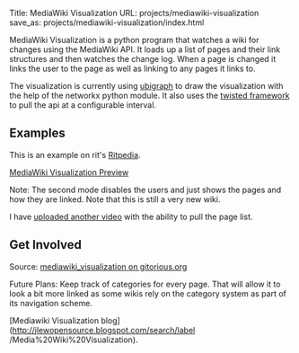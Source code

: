 Title: MediaWiki Visualization
URL: projects/mediawiki-visualization
save_as: projects/mediawiki-visualization/index.html

MediaWiki Visualization is a python program that watches a wiki for changes
using the MediaWiki API. It loads up a list of pages and their link structures
and then watches the change log. When a page is changed it links the user to
the page as well as linking to any pages it links to.

The visualization is currently using
[ubigraph](http://ubietylab.net/ubigraph/) to draw the visualization with the
help of the networkx python module. It also uses the [twisted
framework](http://twistedmatrix.com) to pull the api at a configurable
interval.

## Examples

This is an example on rit's [Ritpedia](http://www.rit.edu/ritpedia).

[MediaWiki Visualization Preview](http://www.youtube.com/watch?v=Sau6l9TOhgk)

Note: The second mode disables the users and just shows the pages and how they
are linked. Note that this is still a very new wiki.

I have [uploaded another video](http://www.youtube.com/watch?v=tUEDN5OkGUQ)
with the ability to pull the page list.

## Get Involved

Source: [mediawiki_visualization on
gitorious.org](http://gitorious.org/jlew/mediawiki_visualization)

Future Plans: Keep track of categories for every page. That will allow it to
look a bit more linked as some wikis rely on the category system as part of
its navigation scheme.

[Mediawiki Visualization blog](http://jlewopensource.blogspot.com/search/label
/Media%20Wiki%20Visualization).

